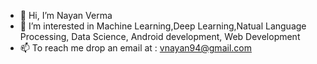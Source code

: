 - 👋 Hi, I’m Nayan Verma
- 👀 I’m interested in Machine Learning,Deep Learning,Natual Language Processing, Data Science, Android development, Web Development
- 📫 To reach me drop an email at : vnayan94@gmail.com

<!---
nayan1306/nayan1306 is a ✨ special ✨ repository because its `README.md` (this file) appears on your GitHub profile.
You can click the Preview link to take a look at your changes.
--->
